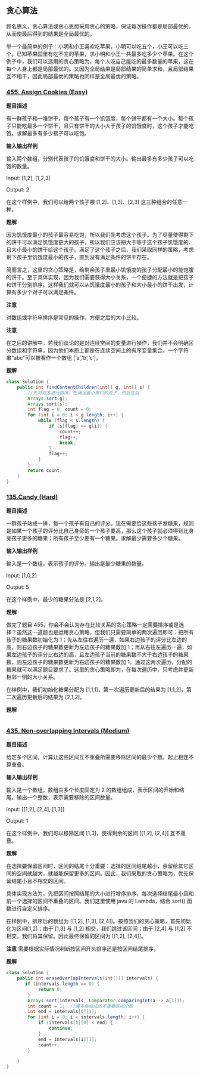 ## 贪心算法



顾名思义，贪心算法或贪心思想采用贪心的策略，保证每次操作都是局部最优的，从而使最后得到的结果是全局最优的。

举一个最简单的例子：小明和小王喜欢吃苹果，小明可以吃五个，小王可以吃三个。已知苹果园里有吃不完的苹果，求小明和小王一共最多吃多少个苹果。在这个例子中，我们可以选用的贪心策略为，每个人吃自己能吃的最多数量的苹果，这在每个人身上都是局部最优的。又因为全局结果是局部结果的简单求和，且局部结果互不相干，因此局部最优的策略也同样是全局最优的策略。

### [455. Assign Cookies (Easy)](https://leetcode-cn.com/problems/assign-cookies/)

**题目描述**

有一群孩子和一堆饼干，每个孩子有一个饥饿度，每个饼干都有一个大小。每个孩子只能吃最多一个饼干，且只有饼干的大小大于孩子的饥饿度时，这个孩子才能吃饱。求解最多有多少孩子可以吃饱。

**输入输出样例**

输入两个数组，分别代表孩子的饥饿度和饼干的大小。输出最多有多少孩子可以吃饱的数量。

Input: [1,2], [1,2,3]

Output: 2

在这个样例中，我们可以给两个孩子喂 [1,2]、[1,3]、[2,3] 这三种组合的任意一种。

**题解**

因为饥饿度最小的孩子最容易吃饱，所以我们先考虑这个孩子。为了尽量使得剩下的饼干可以满足饥饿度更大的孩子，所以我们应该把大于等于这个孩子饥饿度的、且大小最小的饼干给这个孩子。满足了这个孩子之后，我们采取同样的策略，考虑剩下孩子里饥饿度最小的孩子，直到没有满足条件的饼干存在。

简而言之，这里的贪心策略是，给剩余孩子里最小饥饿度的孩子分配最小的能饱腹的饼干。至于具体实现，因为我们需要获得大小关系，一个便捷的方法就是把孩子和饼干分别排序。这样我们就可以从饥饿度最小的孩子和大小最小的饼干出发，计算有多少个对子可以满足条件。

**注意** 

对数组或字符串排序是常见的操作，方便之后的大小比较。

**注意** 

在之后的讲解中，若我们谈论的是对连续空间的变量进行操作，我们并不会明确区分数组和字符串，因为他们本质上都是在连续空间上的有序变量集合。一个字符串“abc”可以被看作一个数组 [‘a’,‘b’,‘c’]。

**题解**

```java
class Solution {
    public int findContentChildren(int[] g, int[] s) {
        //先对双方进行排序，先满足最小胃口的孩子，然后往后
        Arrays.sort(g);
        Arrays.sort(s);
        int flag = 0, count = 0;
        for (int i = 0; i < g.length; i++) {
            while (flag < s.length) {
                if (s[flag] >= g[i]) {
                    count++;
                    flag++;
                    break;
                }
                flag++;
            }
        }
        return count;
    }
}
```

### [135.Candy (Hard)](https://leetcode-cn.com/problems/candy/)

**题目描述**

一群孩子站成一排，每一个孩子有自己的评分。现在需要给这些孩子发糖果，规则是如果一个孩子的评分比自己身旁的一个孩子要高，那么这个孩子就必须得到比身旁孩子更多的糖果；所有孩子至少要有一个糖果。求解最少需要多少个糖果。

**输入输出样例**

输入是一个数组，表示孩子的评分。输出是最少糖果的数量。

Input: [1,0,2]

Output: 5

在这个样例中，最少的糖果分法是 [2,1,2]。

**题解**

做完了题目 455，你会不会认为存在比较关系的贪心策略一定需要排序或是选择？虽然这一道题也是运用贪心策略，但我们只需要简单的两次遍历即可：把所有孩子的糖果数初始化为 1；先从左往右遍历一遍，如果右边孩子的评分比左边的高，则右边孩子的糖果数更新为左边孩子的糖果数加 1；再从右往左遍历一遍，如果左边孩子的评分比右边的高，且左边孩子当前的糖果数不大于右边孩子的糖果数，则左边孩子的糖果数更新为右边孩子的糖果数加 1。通过这两次遍历，分配的糖果就可以满足题目要求了。这里的贪心策略即为，在每次遍历中，只考虑并更新相邻一侧的大小关系。

在样例中，我们初始化糖果分配为 [1,1,1]，第一次遍历更新后的结果为 [1,1,2]，第二次遍历更新后的结果为 [2,1,2]。

**题解**

```java

```



### [435. Non-overlapping Intervals (Medium)](https://leetcode-cn.com/problems/non-overlapping-intervals/)

**题目描述**

给定多个区间，计算让这些区间互不重叠所需要移除区间的最少个数。起止相连不算重叠。

**输入输出样例**

输入是一个数组，数组由多个长度固定为 2 的数组组成，表示区间的开始和结尾。输出一个整数，表示需要移除的区间数量。

Input: [[1,2], [2,4], [1,3]]

Output: 1

在这个样例中，我们可以移除区间 [1,3]，使得剩余的区间 [[1,2], [2,4]] 互不重叠。

**题解**

在选择要保留区间时，区间的结尾十分重要：选择的区间结尾越小，余留给其它区间的空间就越大，就越能保留更多的区间。因此，我们采取的贪心策略为，优先保留结尾小且不相交的区间。

具体实现方法为，先把区间按照结尾的大小进行增序排序，每次选择结尾最小且和前一个选择的区间不重叠的区间。我们这里使用 java 的 Lambda，结合 sort() 函数进行自定义排序。

在样例中，排序后的数组为 [[1,2], [1,3], [2,4]]。按照我们的贪心策略，首先初始化为区间[1,2]；由于 [1,3] 与 [1,2] 相交，我们跳过该区间；由于 [2,4] 与 [1,2] 不相交，我们将其保留。因此最终保留的区间为 [[1,2], [2,4]]。

**注意** 需要根据实际情况判断按区间开头排序还是按区间结尾排序。

**题解**

```java
class Solution {
    public int eraseOverlapIntervals(int[][] intervals) {
       if (intervals.length == 0) {
            return 0;
        }
        Arrays.sort(intervals, Comparator.comparingInt(a -> a[1]));
        int count = 1;	//最多能组成的不重叠区间个数
        int end = intervals[0][1];
        for (int i = 0; i < intervals.length; i++) {
            if (intervals[i][0] < end) {
                continue;
            }
            end = intervals[i][1];
            count++;
        }

    }
}
```

